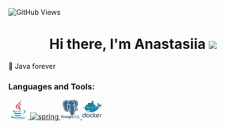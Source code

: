 <!--<p align="left"> <img src="https://komarev.com/ghpvc/?username=stellareign&label=Profile%20views&color=0e75b6&style=flat" alt="stellareign" /> </p>-->
![GitHub Views](https://komarev.com/ghpvc/?stellareign=<stellareign>)


<h1 align="center">Hi there, I'm Anastasiia <img src="https://github.com/blackcater/blackcater/raw/main/images/Hi.gif" height="32"/>  </h1>
                                              
🌱 Java forever





<h3 align="left">Languages and Tools:</h3>
<p align="left"> <a href="https://www.java.com" target="_blank" rel="noreferrer"> <img src="https://raw.githubusercontent.com/devicons/devicon/master/icons/java/java-original.svg" alt="java" width="40" height="40"/> </a>  <a href="https://spring.io/" target="_blank" rel="noreferrer"> <img src="https://www.vectorlogo.zone/logos/springio/springio-icon.svg" alt="spring" width="40" height="40"/> </a> <a href="https://www.postgresql.org" target="_blank" rel="noreferrer"> <img src="https://raw.githubusercontent.com/devicons/devicon/master/icons/postgresql/postgresql-original-wordmark.svg" alt="postgresql" width="40" height="40"/> </a><a href="https://www.docker.com/" target="_blank" rel="noreferrer"> <img src="https://raw.githubusercontent.com/devicons/devicon/master/icons/docker/docker-original-wordmark.svg" alt="docker" width="40" height="40"/> </a>   </p>

